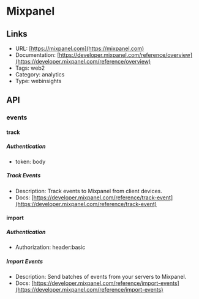 # Mixpanel

## Links

* URL: [https://mixpanel.com](https://mixpanel.com)
* Documentation: [https://developer.mixpanel.com/reference/overview](https://developer.mixpanel.com/reference/overview)
* Tags: web2
* Category: analytics
* Type: webinsights

## API

### events

#### track

##### Authentication

* token: body

##### Track Events

* Description: Track events to Mixpanel from client devices.
* Docs: [https://developer.mixpanel.com/reference/track-event](https://developer.mixpanel.com/reference/track-event)

#### import

##### Authentication

* Authorization: header:basic

##### Import Events

* Description: Send batches of events from your servers to Mixpanel.
* Docs: [https://developer.mixpanel.com/reference/import-events](https://developer.mixpanel.com/reference/import-events)

